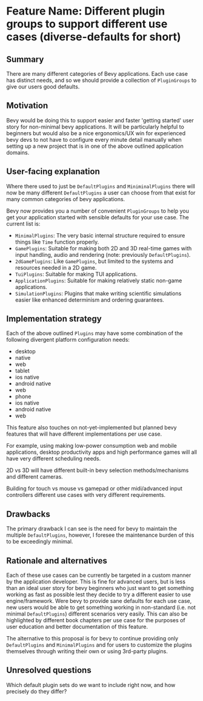 # Feature Name: Different plugin groups to support different use cases (diverse-defaults for short)

## Summary

There are many different categories of Bevy applications. Each use case has distinct needs, and so we should provide a collection of `PluginGroups` to give our users good defaults.

## Motivation

Bevy would be doing this to support easier and faster 'getting started' user story for non-minimal bevy applications. It will be particularly helpful to beginners but would also be a nice ergonomics/UX win for experienced bevy devs to not have to configure every minute detail manually when setting up a new project that is in one of the above outlined application domains.

## User-facing explanation

Where there used to just be `DefaultPlugins` and `MiniminalPlugins` there will now be many different `DefaultPlugins` a user can choose from that exist for many common categories of bevy applications.

Bevy now provides you a number of convenient `PluginGroups` to help you get your application started with sensible defaults for your use case. The current list is:

- `MinimalPlugins`: The very basic internal structure required to ensure things like `Time` function properly.
- `GamePlugins`: Suitable for making both 2D and 3D real-time games with input handling, audio and rendering (note: previously `DefaultPlugins`).
- `2dGamePlugins`: Like `GamePlugins`, but limited to the systems and resources needed in a 2D game.
- `TuiPlugins`: Suitable for making TUI applications.
- `ApplicationPlugins`: Suitable for making relatively static non-game applications.
- `SimulationPlugins`: Plugins that make writing scientific simulations easier like enhanced determinism and ordering guarantees.

## Implementation strategy

Each of the above outlined `Plugins` may have some combination of the following divergent platform configuration needs:

- desktop
 - native
 - web
- tablet
 - ios native
 - android native
 - web
- phone
 - ios native
 - android native
 - web

This feature also touches on not-yet-implemented but planned bevy features that will have different implementations per use case.

For example, using making low-power consumption web and mobile applications,  desktop productivity apps and high performance games will all have very different scheduling needs.

2D vs 3D will have different built-in bevy selection methods/mechanisms and different cameras.

Building for touch vs mouse vs gamepad or other midi/advanced input controllers different use cases with very different requirements.

## Drawbacks

The primary drawback I can see is the need for bevy to maintain the multiple `DefaultPlugins`, however, I foresee the maintenance burden of this to be exceedingly minimal.

## Rationale and alternatives

Each of these use cases can be currently be targeted in a custom manner by the application developer. This is fine for advanced users, but is less than an ideal user story for bevy beginners who just want to get something working as fast as possible lest they decide to try a different easier to use engine/framework. Were bevy to provide sane defaults for each use case, new users would be able to get something working in non-standard (i.e. not minimal `DefaultPlugins`) different scenarios very easily. This can also be highlighted by different book chapters per use case for the purposes of user education and better documentation of this feature.

The alternative to this proposal is for bevy to continue providing only `DefaultPlugins` and `MinimalPlugins` and for users to customize the plugins themselves through writing their own or using 3rd-party plugins.

## Unresolved questions

Which default plugin sets do we want to include right now, and how precisely do they differ?
